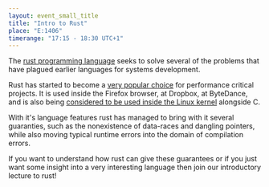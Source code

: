 ```yaml
---
layout: event_small_title
title: "Intro to Rust"
place: "E:1406"
timerange: "17:15 - 18:30 UTC+1"
---
```


The [rust programming language](https://www.rust-lang.org/) seeks to solve several of the problems that have plagued earlier languages for systems development.

Rust has started to become a [very popular choice](https://www.rust-lang.org/production/users) for performance critical projects. It is used inside the Firefox browser, at Dropbox, at ByteDance, and is also being [considered to be used inside the Linux kernel](https://arstechnica.com/gadgets/2021/03/linus-torvalds-weighs-in-on-rust-language-in-the-linux-kernel/) alongside C.

With it's language features rust has managed to bring with it several guaranties, such as the nonexistence of data-races and dangling pointers, while also moving typical runtime errors into the domain of compilation errors. 


If you want to understand how rust can give these guarantees or if you just want some insight into a very interesting language then join our introductory lecture to rust!